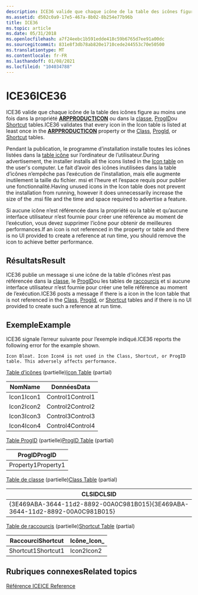 ```yaml
---
description: ICE36 valide que chaque icône de la table des icônes figure au moins une fois dans la propriété ARPPRODUCTICON ou dans la classe, ProgId ou Shortcut tables.
ms.assetid: d502c0a9-17e5-467a-8b02-8b254e77b96b
title: ICE36
ms.topic: article
ms.date: 05/31/2018
ms.openlocfilehash: a7f24eebc1b591edde418c59b6765d7ee91a00dc
ms.sourcegitcommit: 831e8f3db78ab820e1710cede244553c70e50500
ms.translationtype: MT
ms.contentlocale: fr-FR
ms.lasthandoff: 01/08/2021
ms.locfileid: "104034788"
---
```

# <a name="ice36"></a><span data-ttu-id="4207c-103">ICE36</span><span class="sxs-lookup"><span data-stu-id="4207c-103">ICE36</span></span>

<span data-ttu-id="4207c-104">ICE36 valide que chaque icône de la table des icônes figure au moins une fois dans la propriété [**ARPPRODUCTICON**](arpproducticon.md) ou dans la [classe](class-table.md), [ProgID](progid-table.md)ou [Shortcut](shortcut-table.md) tables.</span><span class="sxs-lookup"><span data-stu-id="4207c-104">ICE36 validates that every icon in the Icon table is listed at least once in the [**ARPPRODUCTICON**](arpproducticon.md) property or the [Class](class-table.md), [ProgId](progid-table.md), or [Shortcut](shortcut-table.md) tables.</span></span>

<span data-ttu-id="4207c-105">Pendant la publication, le programme d’installation installe toutes les icônes listées dans la [table icône](icon-table.md) sur l’ordinateur de l’utilisateur.</span><span class="sxs-lookup"><span data-stu-id="4207c-105">During advertisement, the installer installs all the icons listed in the [Icon table](icon-table.md) on the user's computer.</span></span> <span data-ttu-id="4207c-106">Le fait d’avoir des icônes inutilisées dans la table d’icônes n’empêche pas l’exécution de l’installation, mais elle augmente inutilement la taille du fichier. msi et l’heure et l’espace requis pour publier une fonctionnalité.</span><span class="sxs-lookup"><span data-stu-id="4207c-106">Having unused icons in the Icon table does not prevent the installation from running, however it does unnecessarily increase the size of the .msi file and the time and space required to advertise a feature.</span></span>

<span data-ttu-id="4207c-107">Si aucune icône n’est référencée dans la propriété ou la table et qu’aucune interface utilisateur n’est fournie pour créer une référence au moment de l’exécution, vous devez supprimer l’icône pour obtenir de meilleures performances.</span><span class="sxs-lookup"><span data-stu-id="4207c-107">If an icon is not referenced in the property or table and there is no UI provided to create a reference at run time, you should remove the icon to achieve better performance.</span></span>

## <a name="result"></a><span data-ttu-id="4207c-108">Résultats</span><span class="sxs-lookup"><span data-stu-id="4207c-108">Result</span></span>

<span data-ttu-id="4207c-109">ICE36 publie un message si une icône de la table d’icônes n’est pas référencée dans la [classe](class-table.md), le [ProgID](progid-table.md)ou les tables de [raccourcis](shortcut-table.md) et si aucune interface utilisateur n’est fournie pour créer une telle référence au moment de l’exécution.</span><span class="sxs-lookup"><span data-stu-id="4207c-109">ICE36 posts a message if there is a icon in the Icon table that is not referenced in the [Class](class-table.md), [ProgId](progid-table.md), or [Shortcut](shortcut-table.md) tables and if there is no UI provided to create such a reference at run time.</span></span>

## <a name="example"></a><span data-ttu-id="4207c-110">Exemple</span><span class="sxs-lookup"><span data-stu-id="4207c-110">Example</span></span>

<span data-ttu-id="4207c-111">ICE36 signale l’erreur suivante pour l’exemple indiqué.</span><span class="sxs-lookup"><span data-stu-id="4207c-111">ICE36 reports the following error for the example shown.</span></span>

``` syntax
Icon Bloat. Icon Icon4 is not used in the Class, Shortcut, or ProgID table. This adversely affects performance.
```

<span data-ttu-id="4207c-112">[Table d’icônes](icon-table.md) (partielle)</span><span class="sxs-lookup"><span data-stu-id="4207c-112">[Icon Table](icon-table.md) (partial)</span></span>



| <span data-ttu-id="4207c-113">Nom</span><span class="sxs-lookup"><span data-stu-id="4207c-113">Name</span></span>  | <span data-ttu-id="4207c-114">Données</span><span class="sxs-lookup"><span data-stu-id="4207c-114">Data</span></span>     |
|-------|----------|
| <span data-ttu-id="4207c-115">Icon1</span><span class="sxs-lookup"><span data-stu-id="4207c-115">Icon1</span></span> | <span data-ttu-id="4207c-116">Control1</span><span class="sxs-lookup"><span data-stu-id="4207c-116">Control1</span></span> |
| <span data-ttu-id="4207c-117">Icon2</span><span class="sxs-lookup"><span data-stu-id="4207c-117">Icon2</span></span> | <span data-ttu-id="4207c-118">Control2</span><span class="sxs-lookup"><span data-stu-id="4207c-118">Control2</span></span> |
| <span data-ttu-id="4207c-119">Icon3</span><span class="sxs-lookup"><span data-stu-id="4207c-119">Icon3</span></span> | <span data-ttu-id="4207c-120">Control3</span><span class="sxs-lookup"><span data-stu-id="4207c-120">Control3</span></span> |
| <span data-ttu-id="4207c-121">Icon4</span><span class="sxs-lookup"><span data-stu-id="4207c-121">Icon4</span></span> | <span data-ttu-id="4207c-122">Control4</span><span class="sxs-lookup"><span data-stu-id="4207c-122">Control4</span></span> |



 

<span data-ttu-id="4207c-123">[Table ProgID](progid-table.md) (partielle)</span><span class="sxs-lookup"><span data-stu-id="4207c-123">[ProgID Table](progid-table.md) (partial)</span></span>



| <span data-ttu-id="4207c-124">ProgID</span><span class="sxs-lookup"><span data-stu-id="4207c-124">ProgID</span></span>    |
|-----------|
| <span data-ttu-id="4207c-125">Property1</span><span class="sxs-lookup"><span data-stu-id="4207c-125">Property1</span></span> |



 

<span data-ttu-id="4207c-126">[Table de classe](class-table.md) (partielle)</span><span class="sxs-lookup"><span data-stu-id="4207c-126">[Class Table](class-table.md) (partial)</span></span>



| <span data-ttu-id="4207c-127">CLSID</span><span class="sxs-lookup"><span data-stu-id="4207c-127">CLSID</span></span>                                  |
|----------------------------------------|
| <span data-ttu-id="4207c-128">{3E469ABA-3644-11d2-8892-00A0C981B015}</span><span class="sxs-lookup"><span data-stu-id="4207c-128">{3E469ABA-3644-11d2-8892-00A0C981B015}</span></span> |



 

<span data-ttu-id="4207c-129">[Table de raccourcis](shortcut-table.md) (partielle)</span><span class="sxs-lookup"><span data-stu-id="4207c-129">[Shortcut Table](shortcut-table.md) (partial)</span></span>



| <span data-ttu-id="4207c-130">Raccourci</span><span class="sxs-lookup"><span data-stu-id="4207c-130">Shortcut</span></span>  | <span data-ttu-id="4207c-131">Icône\_</span><span class="sxs-lookup"><span data-stu-id="4207c-131">Icon\_</span></span> |
|-----------|--------|
| <span data-ttu-id="4207c-132">Shortcut1</span><span class="sxs-lookup"><span data-stu-id="4207c-132">Shortcut1</span></span> | <span data-ttu-id="4207c-133">Icon2</span><span class="sxs-lookup"><span data-stu-id="4207c-133">Icon2</span></span>  |



 

## <a name="related-topics"></a><span data-ttu-id="4207c-134">Rubriques connexes</span><span class="sxs-lookup"><span data-stu-id="4207c-134">Related topics</span></span>

<dl> <dt>

[<span data-ttu-id="4207c-135">Référence ICE</span><span class="sxs-lookup"><span data-stu-id="4207c-135">ICE Reference</span></span>](ice-reference.md)
</dt> </dl>

 

 



